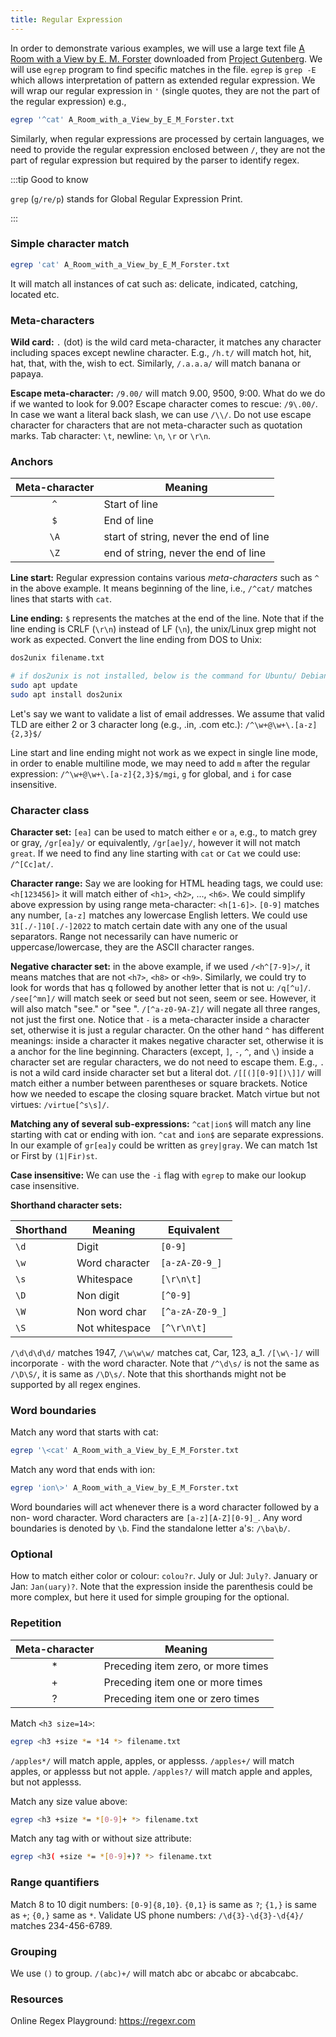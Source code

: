 ```yaml
---
title: Regular Expression
---
```

In order to demonstrate various examples, we will use a large text file
[A Room with a View by E. M. Forster](/A_Room_with_a_View_by_E_M_Forster.txt)
downloaded from [Project Gutenberg](
https://www.gutenberg.org/cache/epub/2641/pg2641.txt). We will use `egrep`
program to find specific matches in the file. `egrep` is `grep -E` which allows
interpretation of pattern as extended regular expression. We will wrap our
regular expression in `'` (single quotes, they are not the part of the regular
expression) e.g.,
```bash
egrep '^cat' A_Room_with_a_View_by_E_M_Forster.txt
```

Similarly, when regular expressions are processed by certain languages, we need
to provide the regular expression enclosed between `/`, they are not the part of
regular expression but required by the parser to identify regex.

:::tip Good to know

`grep` (`g/re/p`) stands for Global Regular Expression Print.

:::

### Simple character match
```bash
egrep 'cat' A_Room_with_a_View_by_E_M_Forster.txt
```

It will match all instances of cat such as: delicate, indicated, catching,
located etc.

### Meta-characters
**Wild card:** `.` (dot) is the wild card meta-character, it matches any
character including spaces except newline character. E.g., `/h.t/` will match
hot, hit, hat, that, with the, wish to ect. Similarly, `/.a.a.a/` will match
banana or papaya.

**Escape meta-character:** `/9.00/` will match 9.00, 9500, 9:00. What do we do
if we wanted to look for 9.00? Escape character comes to rescue: `/9\.00/`. In
case we want a literal back slash, we can use `/\\/`. Do not use escape
character for characters that are not meta-character such as quotation marks.
Tab character: `\t`, newline: `\n`, `\r` or `\r\n`.

### Anchors

Meta-character | Meaning
 :-----------: | -------
`^`            | Start of line
`$`            | End of line
`\A`           | start of string, never the end of line
`\Z`           | end of string, never the end of line

**Line start:** Regular expression contains various *meta-characters* such as
`^` in the above example. It means beginning of the line, i.e., `/^cat/` matches
lines that starts with `cat`.

**Line ending:** `$` represents the matches at the end of the line. Note that if
the line ending is CRLF (`\r\n`) instead of LF (`\n`), the unix/Linux grep might
not work as expected. Convert the line ending from DOS to Unix:
```bash
dos2unix filename.txt

# if dos2unix is not installed, below is the command for Ubuntu/ Debian
sudo apt update
sudo apt install dos2unix
```

Let's say we want to validate a list of email addresses. We assume that valid
TLD are either 2 or 3 character long (e.g., .in, .com etc.):
`/^\w+@\w+\.[a-z]{2,3}$/`

Line start and line ending might not work as we expect in single line mode, in
order to enable multiline mode, we may need to add `m` after the regular
expression: `/^\w+@\w+\.[a-z]{2,3}$/mgi`, `g` for global, and `i` for case
insensitive.

### Character class
**Character set:** `[ea]` can be used to match either `e` or `a`, e.g., to match
grey or gray, `/gr[ea]y/` or equivalently, `/gr[ae]y/`, however it will not
match `great`. If we need to find any line starting with `cat` or `Cat` we could
use: `/^[Cc]at/`.

**Character range:** Say we are looking for HTML heading tags, we could use:
`<h[123456]>` it will match either of `<h1>`, `<h2>`, ..., `<h6>`. We could
simplify above expression by using range meta-character: `<h[1-6]>`. `[0-9]`
matches any number, `[a-z]` matches any lowercase English letters. We could use
`31[./-]10[./-]2022` to match certain date with any one of the usual separators.
Range not necessarily can have numeric or uppercase/lowercase, they are the
ASCII character ranges.

**Negative character set:** in the above example, if we used `/<h^[7-9]>/`, it
means matches that are not `<h7>`, `<h8>` or `<h9>`. Similarly, we could try to
look for words that has q followed by another letter that is not u: `/q[^u]/`.
`/see[^mn]/` will match seek or seed but not seen, seem or see. However, it will
also match "see." or "see ". `/[^a-z0-9A-Z]/` will negate all three ranges, not
just the first one. Notice that `-` is a meta-character inside a character set,
otherwise it is just a regular character. On the other hand `^` has different
meanings: inside a character it makes negative character set, otherwise it is a
anchor for the line beginning. Characters (except, `]`, `-`, `^`, and `\`)
inside a character set are regular characters, we do not need to escape them.
E.g., `.` is not a wild card inside character set but a literal dot.
`/[[(][0-9][)\]]/` will match either a number between parentheses or square
brackets. Notice how we needed to escape the closing square bracket. Match
virtue but not virtues: `/virtue[^s\s]/`.

**Matching any of several sub-expressions:** `^cat|ion$` will match any line
starting with cat or ending with ion. `^cat` and `ion$` are separate
expressions. In our example of `gr[ea]y` could be written as `grey|gray`. We can
match 1st or First by `(1|Fir)st`.

**Case insensitive:** We can use the `-i` flag with `egrep` to make our lookup
case insensitive.

**Shorthand character sets:**

Shorthand | Meaning        | Equivalent
--------- | -------------- | ----------
`\d`      | Digit          | `[0-9]`
`\w`      | Word character | `[a-zA-Z0-9_]`
`\s`      | Whitespace     | `[\r\n\t]`
`\D`      | Non digit      | `[^0-9]`
`\W`      | Non word char  | `[^a-zA-Z0-9_]`
`\S`      | Not whitespace | `[^\r\n\t]`

`/\d\d\d\d/` matches 1947, `/\w\w\w/` matches cat, Car, 123, a_1. `/[\w\-]/`
will incorporate `-` with the word character. Note that `/^\d\s/` is not the
same as `/\D\S/`, it is same as `/\D\s/`. Note that this shorthands might not be
supported by all regex engines.

### Word boundaries
Match any word that starts with cat:
```bash
egrep '\<cat' A_Room_with_a_View_by_E_M_Forster.txt
```

Match any word that ends with ion:
```bash
egrep 'ion\>' A_Room_with_a_View_by_E_M_Forster.txt
```

Word boundaries will act whenever there is a word character followed by a non-
word character. Word characters are `[a-z][A-Z][0-9]_`. Any word boundaries is
denoted by `\b`. Find the standalone letter a's: `/\ba\b/`.

### Optional
How to match either color or colour: `colou?r`. July or Jul: `July?`. January or
Jan: `Jan(uary)?`. Note that the expression inside the parenthesis could be more
complex, but here it used for simple grouping for the optional.

### Repetition

Meta-character | Meaning
:------------: | -------
*              | Preceding item zero, or more times
+              | Preceding item one or more times
?              | Preceding item one or zero times

Match `<h3 size=14>`:
```bash
egrep <h3 +size *= *14 *> filename.txt
```

`/apples*/` will match apple, apples, or applesss. `/apples+/` will match
apples, or applesss but not apple. `/apples?/` will match apple and apples, but
not applesss.

Match any size value above:
```bash
egrep <h3 +size *= *[0-9]+ *> filename.txt
```

Match any tag with or without size attribute:
```bash
egrep <h3( +size *= *[0-9]+)? *> filename.txt
```

### Range quantifiers
Match 8 to 10 digit numbers: `[0-9]{8,10}`. `{0,1}` is same as `?`; `{1,}` is
same as `+`; `{0,}` same as `*`. Validate US phone numbers:
`/\d{3}-\d{3}-\d{4}/` matches 234-456-6789.

### Grouping
We use `()` to group. `/(abc)+/` will match abc or abcabc or abcabcabc.

### Resources
Online Regex Playground: <https://regexr.com>
